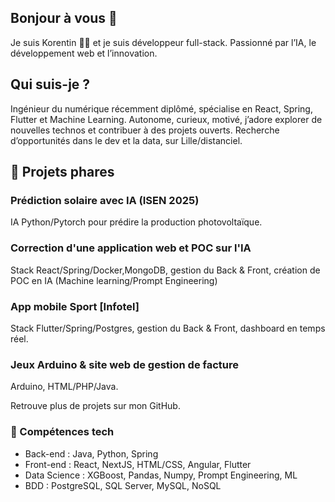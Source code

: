 ## Bonjour à vous 👋

Je suis  Korentin 👨‍💻 et je suis développeur full-stack.
Passionné par l’IA, le développement web et l’innovation.

## Qui suis-je ?
Ingénieur du numérique récemment diplômé, spécialise en React, Spring, Flutter et Machine Learning. Autonome, curieux, motivé, j’adore explorer de nouvelles technos et contribuer à des projets ouverts.
Recherche d’opportunités dans le dev et la data, sur Lille/distanciel.

## 🚀 Projets phares
### Prédiction solaire avec IA (ISEN 2025)
IA Python/Pytorch pour prédire la production photovoltaïque.
### Correction d'une application web et POC sur l'IA
Stack React/Spring/Docker,MongoDB, gestion du Back & Front, création de POC en IA (Machine learning/Prompt Engineering)
### App mobile Sport [Infotel]
Stack Flutter/Spring/Postgres, gestion du Back & Front, dashboard en temps réel.

### Jeux Arduino & site web de gestion de facture
Arduino, HTML/PHP/Java.

Retrouve plus de projets sur mon GitHub.

### 🔧 Compétences tech
- Back-end : Java, Python, Spring
- Front-end : React, NextJS, HTML/CSS, Angular, Flutter
- Data Science : XGBoost, Pandas, Numpy, Prompt Engineering, ML
- BDD : PostgreSQL, SQL Server, MySQL, NoSQL
